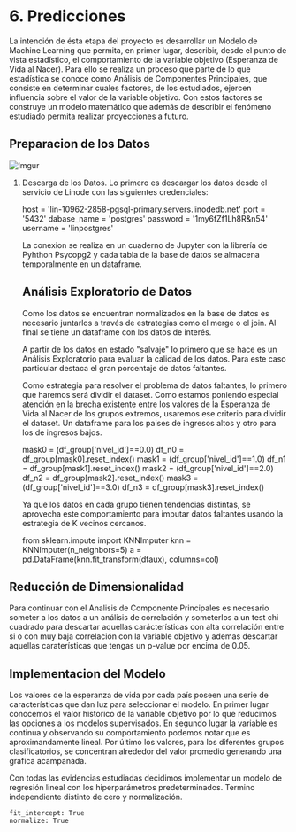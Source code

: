 # 6. Predicciones
  La intención de ésta etapa del proyecto es desarrollar un Modelo de Machine Learning que permita, en primer lugar, describir, desde el punto de vista estadístico, el comportamiento de la variable objetivo (Esperanza de Vida al Nacer). Para ello se realiza un proceso que parte de lo que estadística se conoce como Análisis de Componentes Principales, que consiste en determinar cuales factores, de los estudiados, ejercen influencia sobre el valor de la variable objetivo. Con estos factores se construye un modelo matemático que además de describir el fenómeno estudiado permita realizar proyecciones a futuro.
  
## Preparacion de los Datos
![Imgur](https://i.imgur.com/y2DzIx3.png)
1. Descarga de los Datos. 
    Lo primero es descargar los datos desde el servicio de Linode con las siguientes credenciales:
    
      host = 'lin-10962-2858-pgsql-primary.servers.linodedb.net'
      port = '5432'
      dabase_name = 'postgres'
      password = '1my6fZf1Lh8R&n54'
      username = 'linpostgres'
    
    La conexion se realiza en un cuaderno de Jupyter con la librería de Pyhthon Psycopg2 y cada tabla de la base de datos se almacena temporalmente en un dataframe.
    
    ## Análisis Exploratorio de Datos
    
    Como los datos se encuentran normalizados en la base de datos es necesario juntarlos a través de estrategias como el merge o el join. Al final se tiene un dataframe con los datos de interés.
    
    A partir de los datos en estado "salvaje" lo primero que se hace es un Análisis Exploratorio para evaluar la calidad de los datos. Para este caso particular destaca el gran porcentaje de datos faltantes.
    
    Como estrategia para resolver el problema de datos faltantes, lo primero que haremos será dividir el dataset. Como estamos poniendo especial atención en la brecha existente entre los valores de la Esperanza de Vida al Nacer de los grupos extremos, usaremos ese criterio para dividir el dataset. Un dataframe para los paises de ingresos altos y otro para los de ingresos bajos.
   
      mask0 = (df_group['nivel_id']==0.0)
      df_n0 = df_group[mask0].reset_index()
      mask1 = (df_group['nivel_id']==1.0)
      df_n1 = df_group[mask1].reset_index()
      mask2 = (df_group['nivel_id']==2.0)
      df_n2 = df_group[mask2].reset_index()
      mask3 = (df_group['nivel_id']==3.0)
      df_n3 = df_group[mask3].reset_index()
      
    Ya que los datos en cada grupo tienen tendencias distintas, se aprovecha este comportamiento para imputar datos faltantes usando la estrategia de K vecinos cercanos.
    
      from sklearn.impute import KNNImputer
      knn = KNNImputer(n_neighbors=5)
      a = pd.DataFrame(knn.fit_transform(dfaux), columns=col)
      
## Reducción de Dimensionalidad
  
  Para continuar con el Analisis de Componente Principales es necesario someter a los datos a un análisis de correlación y someterlos a un test chi cuadrado para descartar aquellas carácterísticas con alta correlación entre si o con muy baja correlación con la variable objetivo y ademas descartar aquellas caraterísticas que tengas un p-value por encima de 0.05.
  
## Implementacion del Modelo
  
  Los valores de la esperanza de vida por cada país poseen una serie de características que dan luz para seleccionar el modelo. En primer lugar conocemos el valor historico de la variable objetivo por lo que reducimos las opciones a los modelos supervisados. En segundo lugar la variable es continua y observando su comportamiento podemos notar que es aproximandamente lineal. Por último los valores, para los diferentes grupos clasificatorios, se concentran alrededor del valor promedio generando una grafica acampanada.
  
  Con todas las evidencias estudiadas decidimos implementar un modelo de regresión lineal con los hiperparámetros predeterminados. Termino independiente distinto de cero y normalización.
  
    fit_intercept: True
    normalize: True
